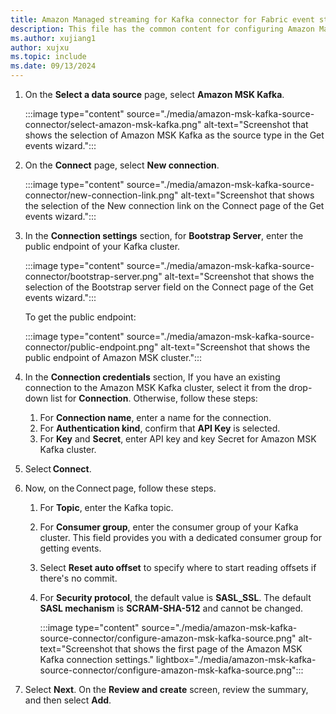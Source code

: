 ```yaml
---
title: Amazon Managed streaming for Kafka connector for Fabric event streams
description: This file has the common content for configuring Amazon Managed streaming for Kafka connector for Fabric event streams and Real-Time hub. 
ms.author: xujiang1
author: xujxu 
ms.topic: include
ms.date: 09/13/2024
---
```


1. On the **Select a data source** page, select **Amazon MSK Kafka**. 

    :::image type="content" source="./media/amazon-msk-kafka-source-connector/select-amazon-msk-kafka.png" alt-text="Screenshot that shows the selection of Amazon MSK Kafka as the source type in the Get events wizard.":::
1. On the **Connect** page, select **New connection**.

    :::image type="content" source="./media/amazon-msk-kafka-source-connector/new-connection-link.png" alt-text="Screenshot that shows the selection of the New connection link on the Connect page of the Get events wizard.":::    
1. In the **Connection settings** section, for **Bootstrap Server**, enter the public endpoint of your Kafka cluster.

    :::image type="content" source="./media/amazon-msk-kafka-source-connector/bootstrap-server.png" alt-text="Screenshot that shows the selection of the Bootstrap server field on the Connect page of the Get events wizard.":::   

    To get the public endpoint:

    :::image type="content" source="./media/amazon-msk-kafka-source-connector/public-endpoint.png" alt-text="Screenshot that shows the public endpoint of Amazon MSK cluster.":::   
1. In the **Connection credentials** section, If you have an existing connection to the Amazon MSK Kafka cluster, select it from the drop-down list for **Connection**. Otherwise, follow these steps: 
    1. For **Connection name**, enter a name for the connection. 
    1. For **Authentication kind**, confirm that **API Key** is selected. 
    1. For **Key** and **Secret**, enter API key and key Secret for Amazon MSK Kafka cluster.     
1. Select **Connect**.  
1. Now, on the Connect page, follow these steps.  
    1. For **Topic**, enter the Kafka topic. 
    1. For **Consumer group**, enter the consumer group of your Kafka cluster. This field provides you with a dedicated consumer group for getting events.  
    1. Select **Reset auto offset** to specify where to start reading offsets if there's no commit. 
    1. For **Security protocol**, the default value is **SASL_SSL**. The default **SASL mechanism** is **SCRAM-SHA-512** and cannot be changed. 
    
        :::image type="content" source="./media/amazon-msk-kafka-source-connector/configure-amazon-msk-kafka-source.png" alt-text="Screenshot that shows the first page of the Amazon MSK Kafka connection settings." lightbox="./media/amazon-msk-kafka-source-connector/configure-amazon-msk-kafka-source.png":::      
1. Select **Next**. On the **Review and create** screen, review the summary, and then select **Add**.
